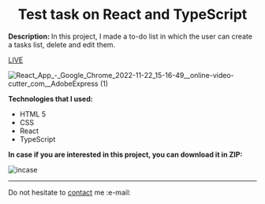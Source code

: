 <h1 align = "center">Test task on React and TypeScript</h1>
<p><b>Description: </b>In this project, I made a to-do list in which the user can create a tasks list, delete and edit them.</p> 
<a href = "https://vladyslavos.github.io/Todo/">LIVE</a>

![React_App_-_Google_Chrome_2022-11-22_15-16-49__online-video-cutter_com__AdobeExpress (1)](https://user-images.githubusercontent.com/67589338/203329043-1a39e676-28bb-4199-ac92-c41b510dae30.gif)


<b>Technologies that I used:</b>

<ul>
  <li>HTML 5</li>
  <li>CSS</li>
  <li>React</li>
  <li>TypeScript</li>
</ul>

<b>In case if you are interested in this project, you can download it in ZIP:</b>

![incase](https://user-images.githubusercontent.com/67589338/126912295-1e69ace5-af2d-4a8c-96a9-41aa909c8c43.png)

<hr>

<p>Do not hesitate to <a href="mailto:vladyslawork@gmail.com">contact</a> me :e-mail:</p>
